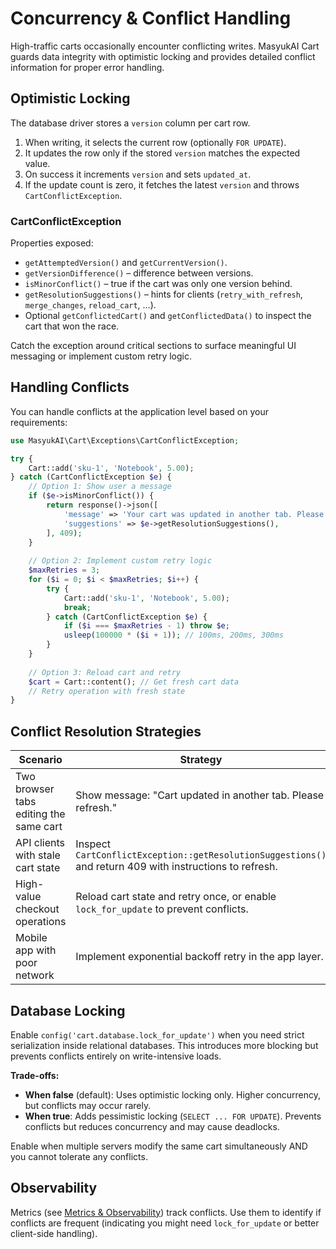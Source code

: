 # Concurrency & Conflict Handling

High-traffic carts occasionally encounter conflicting writes. MasyukAI Cart guards data integrity with optimistic locking and provides detailed conflict information for proper error handling.

## Optimistic Locking

The database driver stores a `version` column per cart row.

1. When writing, it selects the current row (optionally `FOR UPDATE`).
2. It updates the row only if the stored `version` matches the expected value.
3. On success it increments `version` and sets `updated_at`.
4. If the update count is zero, it fetches the latest `version` and throws `CartConflictException`.

### CartConflictException

Properties exposed:

- `getAttemptedVersion()` and `getCurrentVersion()`.
- `getVersionDifference()` – difference between versions.
- `isMinorConflict()` – true if the cart was only one version behind.
- `getResolutionSuggestions()` – hints for clients (`retry_with_refresh`, `merge_changes`, `reload_cart`, …).
- Optional `getConflictedCart()` and `getConflictedData()` to inspect the cart that won the race.

Catch the exception around critical sections to surface meaningful UI messaging or implement custom retry logic.

## Handling Conflicts

You can handle conflicts at the application level based on your requirements:

```php
use MasyukAI\Cart\Exceptions\CartConflictException;

try {
    Cart::add('sku-1', 'Notebook', 5.00);
} catch (CartConflictException $e) {
    // Option 1: Show user a message
    if ($e->isMinorConflict()) {
        return response()->json([
            'message' => 'Your cart was updated in another tab. Please refresh.',
            'suggestions' => $e->getResolutionSuggestions(),
        ], 409);
    }
    
    // Option 2: Implement custom retry logic
    $maxRetries = 3;
    for ($i = 0; $i < $maxRetries; $i++) {
        try {
            Cart::add('sku-1', 'Notebook', 5.00);
            break;
        } catch (CartConflictException $e) {
            if ($i === $maxRetries - 1) throw $e;
            usleep(100000 * ($i + 1)); // 100ms, 200ms, 300ms
        }
    }
    
    // Option 3: Reload cart and retry
    $cart = Cart::content(); // Get fresh cart data
    // Retry operation with fresh state
}
```

## Conflict Resolution Strategies

| Scenario | Strategy |
| --- | --- |
| Two browser tabs editing the same cart | Show message: "Cart updated in another tab. Please refresh." |
| API clients with stale cart state | Inspect `CartConflictException::getResolutionSuggestions()` and return 409 with instructions to refresh. |
| High-value checkout operations | Reload cart state and retry once, or enable `lock_for_update` to prevent conflicts. |
| Mobile app with poor network | Implement exponential backoff retry in the app layer. |

## Database Locking

Enable `config('cart.database.lock_for_update')` when you need strict serialization inside relational databases. This introduces more blocking but prevents conflicts entirely on write-intensive loads.

**Trade-offs:**

- **When false** (default): Uses optimistic locking only. Higher concurrency, but conflicts may occur rarely.
- **When true**: Adds pessimistic locking (`SELECT ... FOR UPDATE`). Prevents conflicts but reduces concurrency and may cause deadlocks.

Enable when multiple servers modify the same cart simultaneously AND you cannot tolerate any conflicts.

## Observability

Metrics (see [Metrics & Observability](metrics-and-observability.md)) track conflicts. Use them to identify if conflicts are frequent (indicating you might need `lock_for_update` or better client-side handling).
